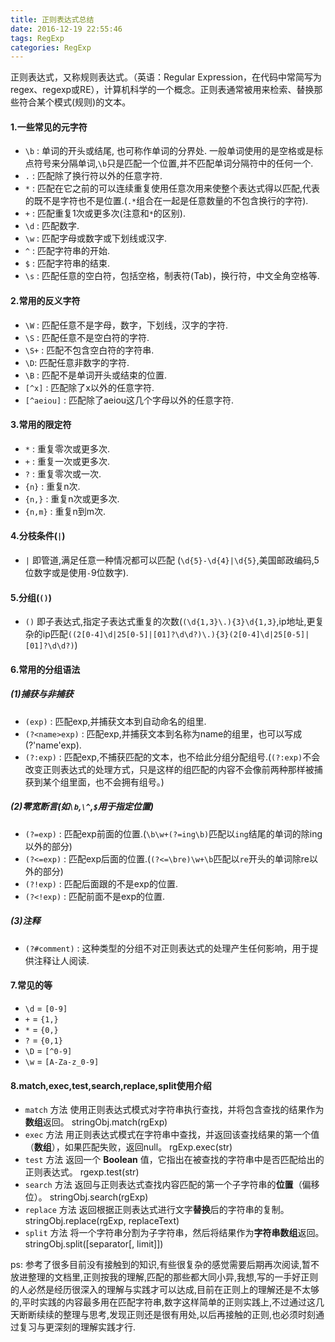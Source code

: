 ```yaml
---
title: 正则表达式总结
date: 2016-12-19 22:55:46
tags: RegExp
categories: RegExp
---
```

正则表达式，又称规则表达式。（英语：Regular Expression，在代码中常简写为regex、regexp或RE），计算机科学的一个概念。正则表通常被用来检索、替换那些符合某个模式(规则)的文本。

<!-- more -->

#### 1.一些常见的元字符
 -  `\b` : 单词的开头或结尾, 也可称作单词的分界处. 一般单词使用的是空格或是标点符号来分隔单词,`\b`只是匹配一个位置,并不匹配单词分隔符中的任何一个.
 - `.` : 匹配除了换行符以外的任意字符.
 - `*` : 匹配在它之前的可以连续重复使用任意次用来使整个表达式得以匹配,代表的既不是字符也不是位置.(`.*`组合在一起是任意数量的不包含换行的字符).
 - `+` : 匹配重复1次或更多次(注意和`*`的区别).
 - `\d` : 匹配数字.
 - `\w` : 匹配字母或数字或下划线或汉字.
 - `^` : 匹配字符串的开始.
 - `$` : 匹配字符串的结束.
 - `\s` : 匹配任意的空白符，包括空格，制表符(Tab)，换行符，中文全角空格等.

#### 2.常用的反义字符
 - `\W` : 匹配任意不是字母，数字，下划线，汉字的字符.
 - `\S` : 匹配任意不是空白符的字符.
 - `\S+` : 匹配不包含空白符的字符串.
 - `\D`: 匹配任意非数字的字符.
 - `\B` : 匹配不是单词开头或结束的位置.
 - `[^x]` : 匹配除了x以外的任意字符.
 - `[^aeiou]` : 匹配除了aeiou这几个字母以外的任意字符.

#### 3.常用的限定符
 - `*` : 重复零次或更多次.
 - `+` : 重复一次或更多次.
 - `?` : 重复零次或一次.
 - `{n}` : 重复n次.
 - `{n,}` : 重复n次或更多次.
 - `{n,m}` : 重复n到m次.

#### 4.分枝条件(`|`)
- `|` 即管道,满足任意一种情况都可以匹配 (`\d{5}-\d{4}|\d{5}`,美国邮政编码,5位数字或是使用`-`9位数字).

#### 5.分组(`()`)
- `()` 即子表达式,指定子表达式重复的次数(`(\d{1,3}\.){3}\d{1,3}`,ip地址,更复杂的ip匹配`((2[0-4]\d|25[0-5]|[01]?\d\d?)\.){3}(2[0-4]\d|25[0-5]|[01]?\d\d?)`)

#### 6.常用的分组语法 

##### (1)捕获与非捕获
- `(exp)` : 匹配exp,并捕获文本到自动命名的组里.
- `(?<name>exp)` : 匹配exp,并捕获文本到名称为name的组里，也可以写成(?'name'exp).
- `(?:exp)` : 匹配exp,不捕获匹配的文本，也不给此分组分配组号.(`(?:exp)`不会改变正则表达式的处理方式，只是这样的组匹配的内容不会像前两种那样被捕获到某个组里面，也不会拥有组号。)

##### (2)零宽断言(如`\b`,`\^`,`$`用于指定位置)	
- `(?=exp)` : 匹配exp前面的位置.(`\b\w+(?=ing\b)`匹配以`ing`结尾的单词的除ing以外的部分)
- `(?<=exp)` : 匹配exp后面的位置.(`(?<=\bre)\w+\b`匹配以`re`开头的单词除re以外的部分)
- `(?!exp)` : 匹配后面跟的不是exp的位置.
- `(?<!exp)` : 匹配前面不是exp的位置.

##### (3)注释	
- `(?#comment)` : 这种类型的分组不对正则表达式的处理产生任何影响，用于提供注释让人阅读.


#### 7.常见的等
- `\d` = `[0-9]`
- `+` = `{1,}`
- `*` = `{0,}`
- `?` = `{0,1}`
- `\D` = `[^0-9]`
- `\w` = `[A-Za-z_0-9]`

#### 8.match,exec,test,search,replace,split使用介绍
- `match` 方法 
使用正则表达式模式对字符串执行查找，并将包含查找的结果作为**数组**返回。 
stringObj.match(rgExp) 
- `exec` 方法 
用正则表达式模式在字符串中查找，并返回该查找结果的第一个值（**数组**），如果匹配失败，返回null。 
rgExp.exec(str) 
- `test` 方法 
返回一个 **Boolean** 值，它指出在被查找的字符串中是否匹配给出的正则表达式。 
rgexp.test(str) 
- `search` 方法 
返回与正则表达式查找内容匹配的第一个子字符串的**位置**（偏移位）。 
stringObj.search(rgExp) 
- `replace` 方法 
返回根据正则表达式进行文字**替换**后的字符串的复制。 
stringObj.replace(rgExp, replaceText) 
- `split` 方法 
将一个字符串分割为子字符串，然后将结果作为**字符串数组**返回。 
stringObj.split([separator[, limit]]) 


ps: 参考了很多目前没有接触到的知识,有些很复杂的感觉需要后期再次阅读,暂不放进整理的文档里,正则按我的理解,匹配的那些都大同小异,我想,写的一手好正则的人必然是经历很深入的理解与实践才可以达成,目前在正则上的理解还是不太够的,平时实践的内容最多用在匹配字符串,数字这样简单的正则实践上,不过通过这几天断断续续的整理与思考,发现正则还是很有用处,以后再接触的正则,也必须时刻通过复习与更深刻的理解实践才行.



